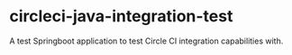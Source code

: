 # circleci-java-integration-test
A test Springboot application to test Circle CI integration capabilities with.
